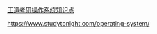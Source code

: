 [王道考研操作系统知识点](https://www.gitbook.com/book/wizardforcel/wangdaokaoyan-os)

https://www.studytonight.com/operating-system/